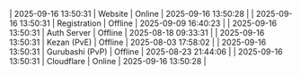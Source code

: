 | 2025-09-16 13:50:31 | Website | Online | 2025-09-16 13:50:28 |
| 2025-09-16 13:50:31 | Registration | Offline | 2025-09-09 16:40:23 |
| 2025-09-16 13:50:31 | Auth Server | Offline | 2025-08-18 09:33:31 |
| 2025-09-16 13:50:31 | Kezan (PvE) | Offline | 2025-08-03 17:58:02 |
| 2025-09-16 13:50:31 | Gurubashi (PvP) | Offline | 2025-08-23 21:44:06 |
| 2025-09-16 13:50:31 | Cloudflare | Online | 2025-09-16 13:50:28 |
